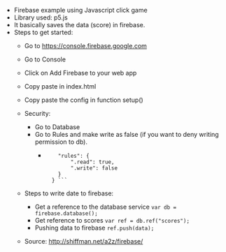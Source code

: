 * Firebase example using Javascript click game
* Library used: p5.js
* It basically saves the data (score) in firebase.
* Steps to get started:
  * Go to https://console.firebase.google.com
  * Go to Console
  * Click on Add Firebase to your web app
  * Copy paste <script src="https://www.gstatic.com/firebasejs/3.6.5/firebase.js"></script> in index.html
  * Copy paste the config in function setup()
  
  * Security:
    * Go to Database 
    * Go to Rules and make write as false (if you want to deny writing permission to db).
      *  ```{
             "rules": {
                 ".read": true,
                 ".write": false
             }
           } ```
  
  * Steps to write date to firebase:
    * Get a reference to the database service ```var db = firebase.database();```
    * Get reference to scores ```var ref = db.ref("scores");```
    * Pushing data to firebase ```ref.push(data);```
  
  * Source: http://shiffman.net/a2z/firebase/
